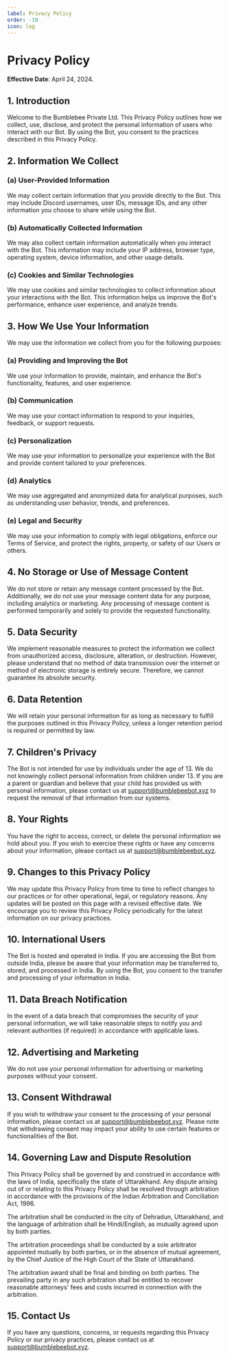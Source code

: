 ```yaml
---
label: Privacy Policy
order: -10
icon: log
---
```


# Privacy Policy

**Effective Date**: April 24, 2024.

## 1. Introduction

Welcome to the Bumblebee Private Ltd. This Privacy Policy outlines how we collect, use, disclose, and protect the personal information of users who interact with our Bot. By using the Bot, you consent to the practices described in this Privacy Policy.

## 2. Information We Collect

### (a) User-Provided Information

We may collect certain information that you provide directly to the Bot. This may include Discord usernames, user IDs, message IDs, and any other information you choose to share while using the Bot.

### (b) Automatically Collected Information

We may also collect certain information automatically when you interact with the Bot. This information may include your IP address, browser type, operating system, device information, and other usage details.

### (c) Cookies and Similar Technologies

We may use cookies and similar technologies to collect information about your interactions with the Bot. This information helps us improve the Bot's performance, enhance user experience, and analyze trends.

## 3. How We Use Your Information

We may use the information we collect from you for the following purposes:

### (a) Providing and Improving the Bot

We use your information to provide, maintain, and enhance the Bot's functionality, features, and user experience.

### (b) Communication

We may use your contact information to respond to your inquiries, feedback, or support requests.

### (c) Personalization

We may use your information to personalize your experience with the Bot and provide content tailored to your preferences.

### (d) Analytics

We may use aggregated and anonymized data for analytical purposes, such as understanding user behavior, trends, and preferences.

### (e) Legal and Security

We may use your information to comply with legal obligations, enforce our Terms of Service, and protect the rights, property, or safety of our Users or others.

## 4. No Storage or Use of Message Content

We do not store or retain any message content processed by the Bot. Additionally, we do not use your message content data for any purpose, including analytics or marketing. Any processing of message content is performed temporarily and solely to provide the requested functionality.

## 5. Data Security

We implement reasonable measures to protect the information we collect from unauthorized access, disclosure, alteration, or destruction. However, please understand that no method of data transmission over the internet or method of electronic storage is entirely secure. Therefore, we cannot guarantee its absolute security.

## 6. Data Retention

We will retain your personal information for as long as necessary to fulfill the purposes outlined in this Privacy Policy, unless a longer retention period is required or permitted by law.

## 7. Children's Privacy

The Bot is not intended for use by individuals under the age of 13. We do not knowingly collect personal information from children under 13. If you are a parent or guardian and believe that your child has provided us with personal information, please contact us at support@bumblebeebot.xyz to request the removal of that information from our systems.

## 8. Your Rights

You have the right to access, correct, or delete the personal information we hold about you. If you wish to exercise these rights or have any concerns about your information, please contact us at support@bumblebeebot.xyz.

## 9. Changes to this Privacy Policy

We may update this Privacy Policy from time to time to reflect changes to our practices or for other operational, legal, or regulatory reasons. Any updates will be posted on this page with a revised effective date. We encourage you to review this Privacy Policy periodically for the latest information on our privacy practices.

## 10. International Users

The Bot is hosted and operated in India. If you are accessing the Bot from outside India, please be aware that your information may be transferred to, stored, and processed in India. By using the Bot, you consent to the transfer and processing of your information in India.

## 11. Data Breach Notification

In the event of a data breach that compromises the security of your personal information, we will take reasonable steps to notify you and relevant authorities (if required) in accordance with applicable laws.

## 12. Advertising and Marketing

We do not use your personal information for advertising or marketing purposes without your consent.

## 13. Consent Withdrawal

If you wish to withdraw your consent to the processing of your personal information, please contact us at support@bumblebeebot.xyz. Please note that withdrawing consent may impact your ability to use certain features or functionalities of the Bot.

## 14. Governing Law and Dispute Resolution

This Privacy Policy shall be governed by and construed in accordance with the laws of India, specifically the state of Uttarakhand. Any dispute arising out of or relating to this Privacy Policy shall be resolved through arbitration in accordance with the provisions of the Indian Arbitration and Conciliation Act, 1996.

The arbitration shall be conducted in the city of Dehradun, Uttarakhand, and the language of arbitration shall be Hindi/English, as mutually agreed upon by both parties.

The arbitration proceedings shall be conducted by a sole arbitrator appointed mutually by both parties, or in the absence of mutual agreement, by the Chief Justice of the High Court of the State of Uttarakhand.

The arbitration award shall be final and binding on both parties. The prevailing party in any such arbitration shall be entitled to recover reasonable attorneys' fees and costs incurred in connection with the arbitration.

## 15. Contact Us

If you have any questions, concerns, or requests regarding this Privacy Policy or our privacy practices, please contact us at support@bumblebeebot.xyz.
